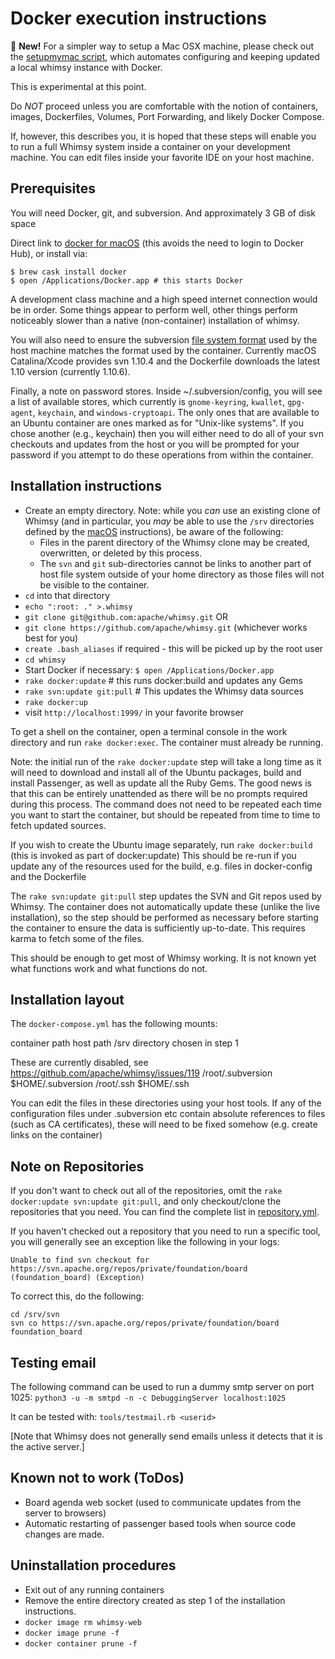 Docker execution instructions
=============================

:dizzy: **New!** For a simpler way to setup a Mac OSX machine, please
check out the [setupmymac script](./SETUPMYMAC.md), which automates
configuring and keeping updated a local whimsy instance with Docker.

This is experimental at this point.

Do *NOT* proceed unless you are comfortable with the notion of containers,
images, Dockerfiles, Volumes, Port Forwarding, and likely Docker Compose.

If, however, this describes you, it is hoped that these steps will enable you
to run a full Whimsy system inside a container on your development machine.
You can edit files inside your favorite IDE on your host machine.

Prerequisites
-------------

You will need Docker, git, and subversion.  And approximately 3 GB of
disk space

Direct link to [docker for
macOS](https://download.docker.com/mac/stable/Docker.dmg) (this avoids the
need to login to Docker Hub), or install via:

    $ brew cask install docker
    $ open /Applications/Docker.app # this starts Docker

A development class machine and a high speed internet connection would
be in order.  Some things appear to perform well, other things perform
noticeably slower than a native (non-container) installation of whimsy.

You will also need to ensure the subversion [file system
format](https://www.visualsvn.com/support/topic/00135/#FilesystemFormat)
used by the host machine matches the format used by the container.  Currently
macOS Catalina/Xcode provides svn 1.10.4 and the Dockerfile downloads the
latest 1.10 version (currently 1.10.6).

Finally, a note on password stores.  Inside ~/.subversion/config, you will see
a list of available stores, which currently is `gnome-keyring`, `kwallet`,
`gpg-agent`, `keychain`, and `windows-cryptoapi`.  The only ones that are
available to an Ubuntu container are ones marked as for "Unix-like systems".
If you chose another (e.g., keychain) then you will either need to do all of
your svn checkouts and updates from the host or you will be prompted for your
password if you attempt to do these operations from within the container.

Installation instructions
-------------------------

* Create an empty directory.  Note: while you _can_ use an existing clone of
  Whimsy (and in particular, you _may_ be able to use the `/srv` directories
  defined by the [macOS](MACOSX.md) instructions), be aware of the following:
    * Files in the parent directory of the Whimsy clone may be created,
      overwritten, or deleted by this process.
    * The `svn` and `git` sub-directories cannot be links to another part of
      host file system outside of your home directory as those files will not
      be visible to the container.
* `cd` into that directory
* `echo ":root: ." >.whimsy`
* `git clone git@github.com:apache/whimsy.git` OR
* `git clone https://github.com/apache/whimsy.git` (whichever works best for you)
* `create .bash_aliases` if required - this will be picked up by the root user
* `cd whimsy`
* Start Docker if necessary: `$ open /Applications/Docker.app`
* `rake docker:update` # this runs docker:build and updates any Gems
* `rake svn:update git:pull` # This updates the Whimsy data sources
* `rake docker:up`
* visit `http://localhost:1999/` in your favorite browser

To get a shell on the container, open a terminal console in the work directory
and run `rake docker:exec`. The container must already be running.

Note: the initial run of the `rake docker:update` step will take a long time as
it will need to download and install all of the Ubuntu packages,
build and install Passenger, as well as update all the Ruby Gems.
The good news is that this can be entirely unattended as there
will be no prompts required during this process.
The command does not need to be repeated each time you want to start the container,
but should be repeated from time to time to fetch updated sources.

If you wish to create the Ubuntu image separately, run `rake docker:build`
(this is invoked as part of docker:update)
This should be re-run if you update any of the resources used for the build,
e.g. files in docker-config and the Dockerfile


The `rake svn:update git:pull` step updates the SVN and Git repos used by Whimsy.
The container does not automatically update these (unlike the live installation),
so the step should be performed as necessary before starting the container to ensure the
data is sufficiently up-to-date. This requires karma to fetch some of the files.

This should be enough to get most of Whimsy working.  It is not
known yet what functions work and what functions do not.

Installation layout
-------------------
The `docker-compose.yml` has the following mounts:

container path      host path
/srv                directory chosen in step 1

These are currently disabled, see https://github.com/apache/whimsy/issues/119
/root/.subversion   $HOME/.subversion
/root/.ssh          $HOME/.ssh

You can edit the files in these directories using your host tools.
If any of the configuration files under .subversion etc contain absolute references to
files (such as CA certificates), these will need to be fixed somehow (e.g. create links on
the container)

Note on Repositories
--------------------

If you don't want to check out all of the repositories, omit the
`rake docker:update svn:update git:pull`, and only checkout/clone
the repositories that you need.  You can find the complete list in
[repository.yml](./repository.yml).

If you haven't checked out a repository that you need to run a specific tool,
you will generally see an exception like the following in your logs:

    Unable to find svn checkout for https://svn.apache.org/repos/private/foundation/board (foundation_board) (Exception)

To correct this, do the following:

    cd /srv/svn
    svn co https://svn.apache.org/repos/private/foundation/board foundation_board

Testing email
-------------

The following command can be used to run a dummy smtp server on port 1025:
`python3 -u -m smtpd -n -c DebuggingServer localhost:1025`

It can be tested with:
`tools/testmail.rb <userid>`

[Note that Whimsy does not generally send emails unless it detects that it is the active server.]

Known not to work (ToDos)
-------------------------

* Board agenda web socket (used to communicate updates from the server to
  browsers)
* Automatic restarting of passenger based tools when source code changes are
  made.

Uninstallation procedures
-------------------------

* Exit out of any running containers
* Remove the entire directory created as step 1 of the installation
  instructions.
* `docker image rm whimsy-web`
* `docker image prune -f`
* `docker container prune -f`
